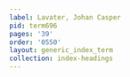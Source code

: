 ```yaml
---
label: Lavater, Johan Casper
pid: term696
pages: '39'
order: '0550'
layout: generic_index_term
collection: index-headings
---
```

